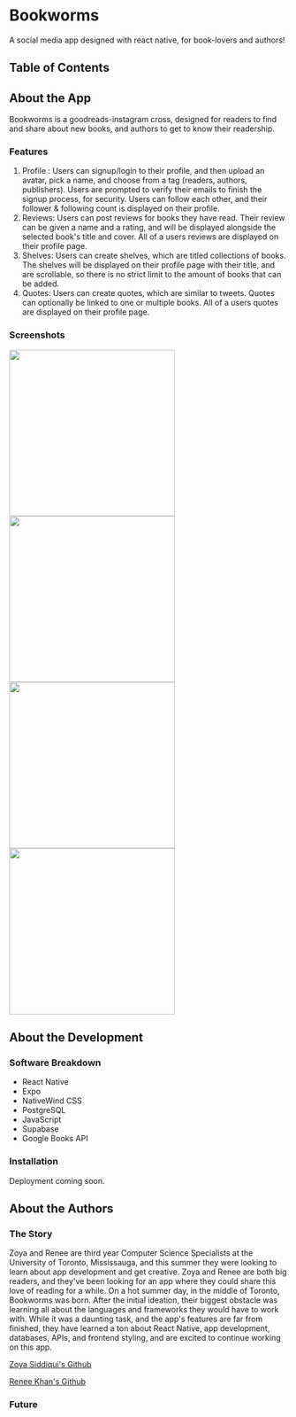 # Bookworms
A social media app designed with react native, for book-lovers and authors!

## Table of Contents

## About the App
Bookworms is a goodreads-instagram cross, designed for readers to find and share about new books, and authors to get to know their readership. 

### Features
1. Profile : Users can signup/login to their profile, and then upload an avatar, pick a name, and choose from a tag (readers, authors, publishers). Users are prompted to verify their emails to finish the signup process, for security. Users can follow each other, and their follower & following count is displayed on their profile. 
2. Reviews: Users can post reviews for books they have read. Their review can be given a name and a rating, and will be displayed alongside the selected book's title and cover. All of a users reviews are displayed on their profile page. 
3. Shelves: Users can create shelves, which are titled collections of books. The shelves will be displayed on their profile page with their title, and are scrollable, so there is no strict limit to the amount of books that can be added.
4. Quotes: Users can create quotes, which are similar to tweets. Quotes can optionally be linked to one or multiple books. All of a users quotes are displayed on their profile page. 

### Screenshots
<img src="https://github.com/user-attachments/assets/6ae731df-d72b-4b3b-934b-300c0596d37b" height="300">
<img src="https://github.com/user-attachments/assets/7016478f-506b-4e3c-a713-e43d49962b2a" height="300">
<img src="https://github.com/user-attachments/assets/5311a97e-3439-49e6-abdf-3e142a684185" height="300">
<img src="https://github.com/user-attachments/assets/5a17e913-4a61-4fc5-a732-8c5e861a1ee5" height="300">

## About the Development

### Software Breakdown
- React Native
- Expo
- NativeWind CSS
- PostgreSQL
- JavaScript
- Supabase
- Google Books API

### Installation
Deployment coming soon.

## About the Authors

### The Story
Zoya and Renee are third year Computer Science Specialists at the University of Toronto, Mississauga, and this summer they were looking to learn about app development and get creative. Zoya and Renee are both big readers, and they've been looking for an app where they could share this love of reading for a while. On a hot summer day, in the middle of Toronto, Bookworms was born. After the initial ideation, their biggest obstacle was learning all about the languages and frameworks they would have to work with. While it was a daunting task, and the app's features are far from finished, they have learned a ton about React Native, app development, databases, APIs, and frontend styling, and are excited to continue working on this app. 

[Zoya Siddiqui's Github](https://github.com/zoyasiddiqui)

[Renee Khan's Github](https://github.com/renee-k)

### Future 

